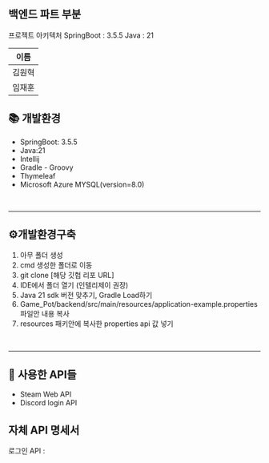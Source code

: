 ## 백엔드 파트 부분


프로젝트 아키텍처
SpringBoot : 3.5.5
Java : 21


| 이름       |
| ---------- |
| 김원혁     |
| 임재훈     |


## 📚 개발환경

<ul>
  <li>SpringBoot: 3.5.5</li>
  <li>Java:21</li>
  <li>Intellij</li>
  <li>Gradle - Groovy</li>
  <li>Thymeleaf</li>
  <li>Microsoft Azure MYSQL(version=8.0)</li>
</ul>

<br>
<hr>

 ## ⚙️개발환경구축

1. 아무 폴더 생성
2. cmd 생성한 폴더로 이동
3. git clone [해당 깃헙 리포 URL]
4. IDE에서 폴더 열기 (인텔리제이 권장)
5. Java 21 sdk 버전 맞추기, Gradle Load하기
6. Game_Pot/backend/src/main/resources/application-example.properties 파일안 내용 복사
7. resources 패키안에 복사한 properties api 값 넣기



<br>
<hr>

## 🔗 사용한 API들 
<ul>
  <li>Steam Web API</li>
  <li>Discord login API</li>
</ul>




## 자체 API 명세서

로그인 API : 

